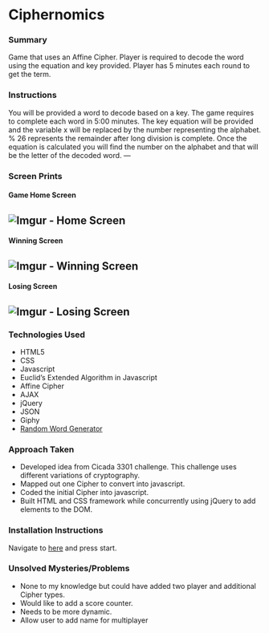 # Ciphernomics

### Summary
Game that uses an Affine Cipher.  Player is required to decode the word using the equation and key provided.  Player has 5 minutes each round to get the term.

### Instructions
You will be provided a word to decode based on a key.  The
game requires to complete each word in 5:00 minutes.  The key
equation will be provided and the variable x will be replaced by the number representing the alphabet.  % 26 represents the remainder after long division is complete. Once the equation is calculated you will find the number on the alphabet and that will be the letter of the decoded word.
—
### Screen Prints
#### Game Home Screen
![Imgur - Home Screen][image-1]
-
#### Winning Screen
![Imgur - Winning Screen][image-2]
-
#### Losing Screen
![Imgur - Losing Screen][image-3]
-
### Technologies Used
- HTML5
- CSS
- Javascript
- Euclid’s Extended Algorithm in Javascript
- Affine Cipher
- AJAX
- jQuery
- JSON
- Giphy
- [Random Word Generator][1] 

### Approach Taken
- Developed idea from Cicada 3301 challenge.  This challenge uses different variations of cryptography.
- Mapped out one Cipher to convert into javascript.
- Coded the initial Cipher into javascript.
- Built HTML and CSS framework while concurrently using jQuery to add elements to the DOM.

### Installation Instructions
Navigate to [here][2] and press start.

### Unsolved Mysteries/Problems
- None to my knowledge but could have added two player and additional Cipher types.
- Would like to add a score counter.
- Needs to be more dynamic.
- Allow user to add name for multiplayer

[1]:	http://randomword.setgetgo.com/ "Random Word Generator"
[2]:	http://jmenglis.github.io/Ciphernomics/index.html "Ciphernomics"

[image-1]:	http://i.imgur.com/X5VAv63.png "Imgur - Home Screen"
[image-2]:	http://i.imgur.com/5rH3GBT.png "Imgur - Winning Screen"
[image-3]:	http://i.imgur.com/GxHziy5.png "Imgur - Losing Screen"